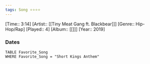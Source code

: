 ```yaml
---
tags: Song ⭐⭐⭐⭐ 
---
```

[Time:: 3:14]
[Artist:: [[Tiny Meat Gang ft. Blackbear]]]
[Genre:: Hip-Hop/Rap]
[Played:: 4]
[Album:: [[]]]
[Year:: 2019]
### Dates
````dataview
TABLE Favorite_Song
WHERE Favorite_Song = "Short Kings Anthem"
````